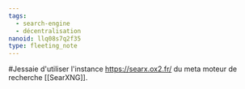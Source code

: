 ```yaml
---
tags:
  - search-engine
  - décentralisation
nanoid: llq08s7q2f35
type: fleeting_note
---
```

#Jessaie d'utiliser l'instance https://searx.ox2.fr/ du meta moteur de recherche [[SearXNG]].
